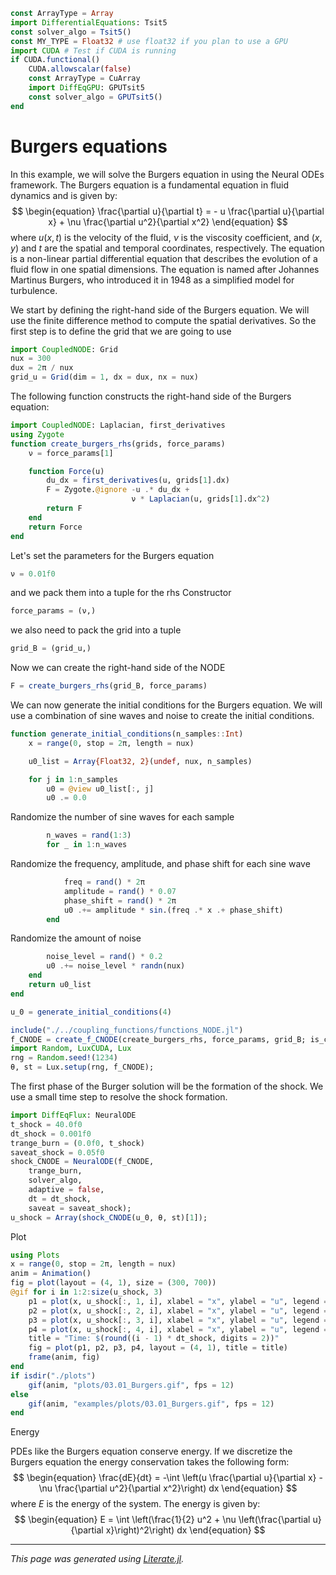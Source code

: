 ```julia
const ArrayType = Array
import DifferentialEquations: Tsit5
const solver_algo = Tsit5()
const MY_TYPE = Float32 # use float32 if you plan to use a GPU
import CUDA # Test if CUDA is running
if CUDA.functional()
    CUDA.allowscalar(false)
    const ArrayType = CuArray
    import DiffEqGPU: GPUTsit5
    const solver_algo = GPUTsit5()
end
```

# Burgers equations
In this example, we will solve the Burgers equation in using the Neural ODEs framework. The Burgers equation is a fundamental equation in fluid dynamics and is given by:
$$
\begin{equation}
\frac{\partial u}{\partial t} = - u \frac{\partial u}{\partial x} + \nu \frac{\partial u^2}{\partial x^2}
\end{equation}
$$
where $u(x,t)$ is the velocity of the fluid, $\nu$ is the viscosity coefficient, and $(x,y)$ and $t$ are the spatial and temporal coordinates, respectively. The equation is a non-linear partial differential equation that describes the evolution of a fluid flow in one spatial dimensions. The equation is named after Johannes Martinus Burgers, who introduced it in 1948 as a simplified model for turbulence.

We start by defining the right-hand side of the Burgers equation. We will use the finite difference method to compute the spatial derivatives.
So the first step is to define the grid that we are going to use

```julia
import CoupledNODE: Grid
nux = 300
dux = 2π / nux
grid_u = Grid(dim = 1, dx = dux, nx = nux)
```

The following function constructs the right-hand side of the Burgers equation:

```julia
import CoupledNODE: Laplacian, first_derivatives
using Zygote
function create_burgers_rhs(grids, force_params)
    ν = force_params[1]

    function Force(u)
        du_dx = first_derivatives(u, grids[1].dx)
        F = Zygote.@ignore -u .* du_dx +
                           ν * Laplacian(u, grids[1].dx^2)
        return F
    end
    return Force
end
```

Let's set the parameters for the Burgers equation

```julia
ν = 0.01f0
```

and we pack them into a tuple for the rhs Constructor

```julia
force_params = (ν,)
```

we also need to pack the grid into a tuple

```julia
grid_B = (grid_u,)
```

Now we can create the right-hand side of the NODE

```julia
F = create_burgers_rhs(grid_B, force_params)
```

We can now generate the initial conditions for the Burgers equation. We will use a combination of sine waves and noise to create the initial conditions.

```julia
function generate_initial_conditions(n_samples::Int)
    x = range(0, stop = 2π, length = nux)

    u0_list = Array{Float32, 2}(undef, nux, n_samples)

    for j in 1:n_samples
        u0 = @view u0_list[:, j]
        u0 .= 0.0
```

Randomize the number of sine waves for each sample

```julia
        n_waves = rand(1:3)
        for _ in 1:n_waves
```

Randomize the frequency, amplitude, and phase shift for each sine wave

```julia
            freq = rand() * 2π
            amplitude = rand() * 0.07
            phase_shift = rand() * 2π
            u0 .+= amplitude * sin.(freq .* x .+ phase_shift)
        end
```

Randomize the amount of noise

```julia
        noise_level = rand() * 0.2
        u0 .+= noise_level * randn(nux)
    end
    return u0_list
end

u_0 = generate_initial_conditions(4)

include("./../coupling_functions/functions_NODE.jl")
f_CNODE = create_f_CNODE(create_burgers_rhs, force_params, grid_B; is_closed = false);
import Random, LuxCUDA, Lux
rng = Random.seed!(1234)
θ, st = Lux.setup(rng, f_CNODE);
```

The first phase of the Burger solution will be the formation of the shock. We use a small time step to resolve the shock formation.

```julia
import DiffEqFlux: NeuralODE
t_shock = 40.0f0
dt_shock = 0.001f0
trange_burn = (0.0f0, t_shock)
saveat_shock = 0.05f0
shock_CNODE = NeuralODE(f_CNODE,
    trange_burn,
    solver_algo,
    adaptive = false,
    dt = dt_shock,
    saveat = saveat_shock);
u_shock = Array(shock_CNODE(u_0, θ, st)[1]);
```

Plot

```julia
using Plots
x = range(0, stop = 2π, length = nux)
anim = Animation()
fig = plot(layout = (4, 1), size = (300, 700))
@gif for i in 1:2:size(u_shock, 3)
    p1 = plot(x, u_shock[:, 1, i], xlabel = "x", ylabel = "u", legend = false)
    p2 = plot(x, u_shock[:, 2, i], xlabel = "x", ylabel = "u", legend = false)
    p3 = plot(x, u_shock[:, 3, i], xlabel = "x", ylabel = "u", legend = false)
    p4 = plot(x, u_shock[:, 4, i], xlabel = "x", ylabel = "u", legend = false)
    title = "Time: $(round((i - 1) * dt_shock, digits = 2))"
    fig = plot(p1, p2, p3, p4, layout = (4, 1), title = title)
    frame(anim, fig)
end
if isdir("./plots")
    gif(anim, "plots/03.01_Burgers.gif", fps = 12)
else
    gif(anim, "examples/plots/03.01_Burgers.gif", fps = 12)
end
```

Energy

PDEs like the Burgers equation conserve energy. If we discretize the Burgers equation the energy conservation takes the following form:
$$
\begin{equation}
\frac{dE}{dt} = -\int \left(u \frac{\partial u}{\partial x} - \nu \frac{\partial u^2}{\partial x^2}\right) dx
\end{equation}
$$
where $E$ is the energy of the system. The energy is given by:
$$
\begin{equation}
E = \int \left(\frac{1}{2} u^2 + \nu \left(\frac{\partial u}{\partial x}\right)^2\right) dx
\end{equation}
$$

---

*This page was generated using [Literate.jl](https://github.com/fredrikekre/Literate.jl).*

